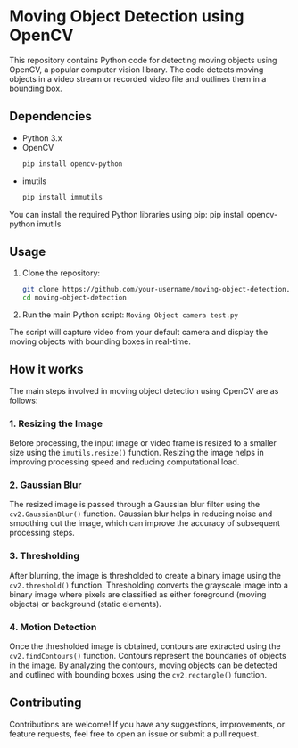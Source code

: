 # Moving Object Detection using OpenCV

This repository contains Python code for detecting moving objects using OpenCV, a popular computer vision library. The code detects moving objects in a video stream or recorded video file and outlines them in a bounding box.

## Dependencies

- Python 3.x
- OpenCV
    ```bash
    pip install opencv-python
- imutils
    ```bash
    pip install immutils

You can install the required Python libraries using pip:
pip install opencv-python imutils


## Usage

1. Clone the repository:
   
   ```bash
   git clone https://github.com/your-username/moving-object-detection.git
   cd moving-object-detection


1. Run the main Python script: `Moving Object camera test.py`

The script will capture video from your default camera and display the moving objects with bounding boxes in real-time.

## How it works

The main steps involved in moving object detection using OpenCV are as follows:

### 1. Resizing the Image

Before processing, the input image or video frame is resized to a smaller size using the `imutils.resize()` function. Resizing the image helps in improving processing speed and reducing computational load.

### 2. Gaussian Blur

The resized image is passed through a Gaussian blur filter using the `cv2.GaussianBlur()` function. Gaussian blur helps in reducing noise and smoothing out the image, which can improve the accuracy of subsequent processing steps.

### 3. Thresholding

After blurring, the image is thresholded to create a binary image using the `cv2.threshold()` function. Thresholding converts the grayscale image into a binary image where pixels are classified as either foreground (moving objects) or background (static elements).

### 4. Motion Detection

Once the thresholded image is obtained, contours are extracted using the `cv2.findContours()` function. Contours represent the boundaries of objects in the image. By analyzing the contours, moving objects can be detected and outlined with bounding boxes using the `cv2.rectangle()` function.

## Contributing

Contributions are welcome! If you have any suggestions, improvements, or feature requests, feel free to open an issue or submit a pull request.
